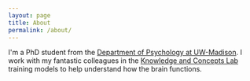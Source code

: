 ```yaml
---
layout: page
title: About
permalink: /about/
---
```


I'm a PhD student from the [Department of Psychology at UW-Madison](https://psych.wisc.edu/). I work with my fantastic colleagues in the [Knowledge and Concepts Lab](http://concepts.psych.wisc.edu/) training models to help understand how the brain functions. 